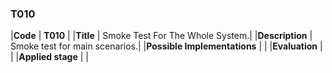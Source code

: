 ### T010

|**Code**           | **T010** |
|**Title**          | Smoke Test For The Whole System.|
|**Description**    | Smoke test for main scenarios.|
|**Possible Implementations** | |
|**Evaluation**     | |
|**Applied stage**  | |
